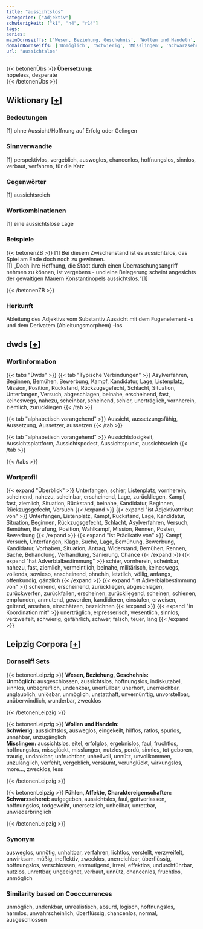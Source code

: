 ```yaml
---
title: "aussichtslos"
kategorien: ["Adjektiv"]
schwierigkeit: ["k1", "h4", "r14"]
tags:
series:
mainDornseiffs: ['Wesen, Beziehung, Geschehnis', 'Wollen und Handeln', 'Fühlen, Affekte, Charaktereigenschaften']
domainDornseiffs: ['Unmöglich', 'Schwierig', 'Misslingen', 'Schwarzseherei']
url: "aussichtslos"
---
```


{{< betonenÜbs >}}
**Übersetzung:**  
hopeless, desperate  
{{< /betonenÜbs >}}

## Wiktionary [[+](https://de.wiktionary.org/wiki/aussichtslos)]

### Bedeutungen
[1] ohne Aussicht/Hoffnung auf Erfolg oder Gelingen  

### Sinnverwandte
[1] perspektivlos, vergeblich, ausweglos, chancenlos, hoffnungslos, sinnlos, verbaut, verfahren, für die Katz  

### Gegenwörter
[1] aussichtsreich  

### Wortkombinationen
[1] eine aussichtslose Lage  

### Beispiele
{{< betonenZB >}}
[1] Bei diesem Zwischenstand ist es aussichtslos, das Spiel am Ende doch noch zu gewinnen.  
[1] „Doch ihre Hoffnung, die Stadt durch einen Überraschungsangriff nehmen zu können, ist vergebens - und eine Belagerung scheint angesichts der gewaltigen Mauern Konstantinopels aussichtslos.“[1]  

{{< /betonenZB >}}
### Herkunft
Ableitung des Adjektivs vom Substantiv Aussicht mit dem Fugenelement -s und dem Derivatem (Ableitungsmorphem) -los  



## dwds [[+](https://www.dwds.de/wb/aussichtslos)]

### Wortinformation
{{< tabs "Dwds" >}}
{{< tab "Typische Verbindungen" >}}
Asylverfahren, Beginnen, Bemühen, Bewerbung, Kampf, Kandidatur, Lage, Listenplatz, Mission, Position, Rückstand, Rückzugsgefecht, Schlacht, Situation, Unterfangen, Versuch, abgeschlagen, beinahe, erscheinend, fast, keineswegs, nahezu, scheinbar, scheinend, schier, unerträglich, vornherein, ziemlich, zurückliegen
{{< /tab >}}

{{< tab "alphabetisch vorangehend" >}}
Aussicht, aussetzungsfähig, Aussetzung, Aussetzer, aussetzen
{{< /tab >}}

{{< tab "alphabetisch vorangehend" >}}
Aussichtslosigkeit, Aussichtsplattform, Aussichtspodest, Aussichtspunkt, aussichtsreich
{{< /tab >}}

{{< /tabs >}}

### Wortprofil
{{< expand "Überblick" >}} Unterfangen, schier, Listenplatz, vornherein, scheinend, nahezu, scheinbar, erscheinend, Lage, zurückliegen, Kampf, fast, ziemlich, Situation, Rückstand, beinahe, Kandidatur, Beginnen, Rückzugsgefecht, Versuch {{< /expand >}}
{{< expand "ist Adjektivattribut von" >}} Unterfangen, Listenplatz, Kampf, Rückstand, Lage, Kandidatur, Situation, Beginnen, Rückzugsgefecht, Schlacht, Asylverfahren, Versuch, Bemühen, Berufung, Position, Wahlkampf, Mission, Rennen, Posten, Bewerbung {{< /expand >}}
{{< expand "ist Prädikativ von" >}} Kampf, Versuch, Unterfangen, Klage, Suche, Lage, Bemühung, Bewerbung, Kandidatur, Vorhaben, Situation, Antrag, Widerstand, Bemühen, Rennen, Sache, Behandlung, Verhandlung, Sanierung, Chance {{< /expand >}}
{{< expand "hat Adverbialbestimmung" >}} schier, vornherein, scheinbar, nahezu, fast, ziemlich, vermeintlich, beinahe, militärisch, keineswegs, vollends, sowieso, anscheinend, ohnehin, letztlich, völlig, anfangs, offenkundig, gänzlich {{< /expand >}}
{{< expand "ist Adverbialbestimmung von" >}} scheinend, erscheinend, zurückliegen, abgeschlagen, zurückwerfen, zurückfallen, erscheinen, zurückliegend, scheinen, schienen, empfunden, anmutend, geworden, kandidieren, einstufen, erweisen, geltend, ansehen, einschätzen, bezeichnen {{< /expand >}}
{{< expand "in Koordination mit" >}} unerträglich, erpresserisch, wesentlich, sinnlos, verzweifelt, schwierig, gefährlich, schwer, falsch, teuer, lang {{< /expand >}}

## Leipzig Corpora [[+](https://corpora.uni-leipzig.de/en/res?word=aussichtslos&corpusId=deu_newscrawl-public_2018)]

### Dornseiff Sets
{{< betonenLeipzig >}}
**Wesen, Beziehung, Geschehnis:**  
**Unmöglich:** ausgeschlossen, aussichtslos, hoffnungslos, indiskutabel, sinnlos, unbegreiflich, undenkbar, unerfüllbar, unerhört, unerreichbar, unglaublich, unlösbar, unmöglich, unstatthaft, unvernünftig, unvorstellbar, unüberwindlich, wunderbar, zwecklos  

{{< /betonenLeipzig >}}


{{< betonenLeipzig >}}
**Wollen und Handeln:**  
**Schwierig:** aussichtslos, ausweglos, eingekeilt, hilflos, ratlos, spurlos, unnahbar, unzugänglich  
**Misslingen:** aussichtslos, eitel, erfolglos, ergebnislos, faul, fruchtlos, hoffnungslos, missglückt, misslungen, nutzlos, perdü, sinnlos, tot geboren, traurig, undankbar, unfruchtbar, unheilvoll, unnütz, unvollkommen, unzulänglich, verfehlt, vergeblich, versäumt, verunglückt, wirkungslos, more..., zwecklos, less  

{{< /betonenLeipzig >}}


{{< betonenLeipzig >}}
**Fühlen, Affekte, Charaktereigenschaften:**  
**Schwarzseherei:** aufgegeben, aussichtslos, faul, gottverlassen, hoffnungslos, todgeweiht, unersetzlich, unheilbar, unrettbar, unwiederbringlich  

{{< /betonenLeipzig >}}

### Synonym
ausweglos, unnötig, unhaltbar, verfahren, lichtlos, verstellt, verzweifelt, unwirksam, müßig, ineffektiv, zwecklos, unerreichbar, überflüssig, hoffnungslos, verschlossen, entmutigend, irreal, effektlos, undurchführbar, nutzlos, unrettbar, ungeeignet, verbaut, unnütz, chancenlos, fruchtlos, unmöglich


### Similarity based on Cooccurrences
unmöglich, undenkbar, unrealistisch, absurd, logisch, hoffnungslos, harmlos, unwahrscheinlich, überflüssig, chancenlos, normal, ausgeschlossen

